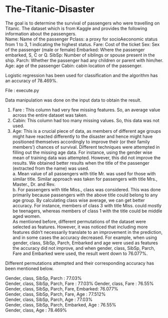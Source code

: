 # The-Titanic-Disaster
The goal is to determine the survival of passengers who  were travelling on Titanic. 
The dataset which is from Kaggle and  provides the following information about the passengers.   
Name: Name of the passenger  Pclass: a proxy for socioAeconomic status from 1 to 3, 1 indicating the highest  status. 
Fare: Cost of the ticket 
Sex: Sex of the passenger (male or female)  Embarked: Where the passenger embarked, S, C or Q.  SibSp: Number of siblings or spouse present in the ship.  Parch: Whether the passenger had any children or parent with him/her.   Age: age of the passenger 
Cabin: cabin location of the passenger.

Logistic regression has been used for classification and the algorithm has an accuracy of 78.469%.

File : execute.py

Data manipulation was done on the input data to obtain the result.

1.  Fare :  This column had very few missing features. So, an average value  across the entire dataset was taken.  
2.  Cabin: This column had too many missing values. So, this data was not  used. 
3.  Age:  This is a crucial piece of data, as members of different age groups  might have reacted differently to the disaster and hence might have  positioned themselves accordingly to improve their (or their family  members’) chances of survival. Different techniques were attempted in  filling out the missing age data. For instance, using the gender wise  mean of training data was attempted. However, this did not improve the  results. We obtained better results when the title of the passenger  (extracted from the name) was used.  
a.  Mean value of all passengers with title Mr. was used for those  with similar title. Similar approach was taken for passengers with  title Mrs., Master., Dr. and Rev.  
b.  For passengers with title Miss., class was considered. This was  done primarily because passengers with the above title could  belong to any age group. By calculating class wise average, we can  get better accuracy. For instance, members of class 3 with title  Miss. could mostly be teenagers, whereas members of class 1 with  the title could be middle aged women.  
  As mentioned before, different permutations of the dataset were selected as  features. However, it was noticed that including more features didn’t  necessarily translate to an improvement in the prediction, and in some cases  the accuracy decreased. For example, when using gender, class, SibSp, Parch,  Embarked and age were used as features the accuracy did not improve, and  when gender, class, SibSp, Parch, Fare and Embarked were used, the result  went down to 76.077%.  


Different permutations attempted and their corresponding accuracy has been  mentioned below. 
 
Gender, class, SibSp, Parch : 77.03%  
Gender, class, SibSp, Parch, Fare : 77.03% 
Gender, class, Fare : 76.55%  
Gender, class, SibSp, Parch, Fare, Embarked: 76.077%  
Gender, class, SibSp, Parch, Fare, Age : 77.512%  
Gender, class, SibSp, Parch, Age : 77.03%  
Gender, class, SibSp, Parch, Embarked, Age : 76.55%  
Gender, class, Age : 78.469%  
